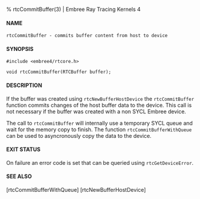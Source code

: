 % rtcCommitBuffer(3) | Embree Ray Tracing Kernels 4

#### NAME

    rtcCommitBuffer - commits buffer content from host to device

#### SYNOPSIS

    #include <embree4/rtcore.h>

    void rtcCommitBuffer(RTCBuffer buffer);

#### DESCRIPTION

If the buffer was created using `rtcNewBufferHostDevice` the
`rtcCommitBuffer` function commits changes of the host buffer data
to the device. This call is not necessary if the buffer was created
with a non SYCL Embree device.

The call to `rtcCommitBuffer` will internally use a temporary SYCL
queue and wait for the memory copy to finish. The function
`rtcCommitBufferWithQueue` can be used to asyncronously copy the
data to the device.

#### EXIT STATUS

On failure an error code is set that can be queried using
`rtcGetDeviceError`.

#### SEE ALSO

[rtcCommitBufferWithQueue] [rtcNewBufferHostDevice]
